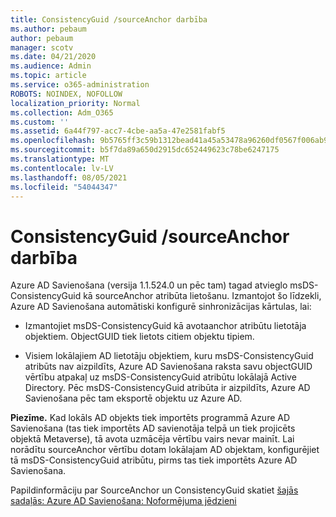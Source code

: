 ```yaml
---
title: ConsistencyGuid /sourceAnchor darbība
ms.author: pebaum
author: pebaum
manager: scotv
ms.date: 04/21/2020
ms.audience: Admin
ms.topic: article
ms.service: o365-administration
ROBOTS: NOINDEX, NOFOLLOW
localization_priority: Normal
ms.collection: Adm_O365
ms.custom: ''
ms.assetid: 6a44f797-acc7-4cbe-aa5a-47e2581fabf5
ms.openlocfilehash: 9b5765ff3c59b1312bead41a45a53478a96260df0567f006ab93c3ccfaf4be64
ms.sourcegitcommit: b5f7da89a650d2915dc652449623c78be6247175
ms.translationtype: MT
ms.contentlocale: lv-LV
ms.lasthandoff: 08/05/2021
ms.locfileid: "54044347"
---
```

# <a name="consistencyguid--sourceanchor-behavior"></a>ConsistencyGuid /sourceAnchor darbība

Azure AD Savienošana (versija 1.1.524.0 un pēc tam) tagad atvieglo msDS-ConsistencyGuid kā sourceAnchor atribūta lietošanu. Izmantojot šo līdzekli, Azure AD Savienošana automātiski konfigurē sinhronizācijas kārtulas, lai:
  
- Izmantojiet msDS-ConsistencyGuid kā avotaanchor atribūtu lietotāja objektiem. ObjectGUID tiek lietots citiem objektu tipiem.
    
- Visiem lokālajiem AD lietotāju objektiem, kuru msDS-ConsistencyGuid atribūts nav aizpildīts, Azure AD Savienošana raksta savu objectGUID vērtību atpakaļ uz msDS-ConsistencyGuid atribūtu lokālajā Active Directory. Pēc msDS-ConsistencyGuid atribūta ir aizpildīts, Azure AD Savienošana pēc tam eksportē objektu uz Azure AD.
    
 **Piezīme.** Kad lokāls AD objekts tiek importēts programmā Azure AD Savienošana (tas tiek importēts AD savienotāja telpā un tiek projicēts objektā Metaverse), tā avota uzmācēja vērtību vairs nevar mainīt. Lai norādītu sourceAnchor vērtību dotam lokālajam AD objektam, konfigurējiet tā msDS-ConsistencyGuid atribūtu, pirms tas tiek importēts Azure AD Savienošana. 
  
Papildinformāciju par SourceAnchor un ConsistencyGuid skatiet [šajās sadaļās: Azure AD Savienošana: Noformējuma jēdzieni](https://docs.microsoft.com/azure/active-directory/connect/active-directory-aadconnect-design-concepts)
  

